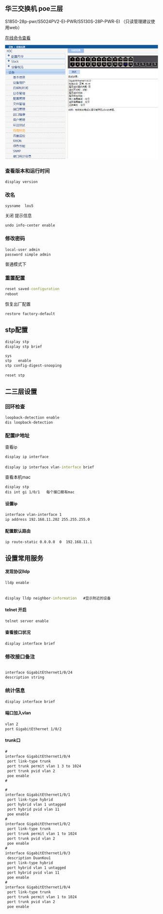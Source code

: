  



## 华三交换机   poe三层

S1850-28p-pwr/S5024PV2-EI-PWR/S5130S-28P-PWR-EI  （只读管理建议使用web）

[在线命令查看](https://www.h3c.com/cn/BizPortal/QueryCli/cn_index.aspx)

![](./imgs/poe交换机线缆检查.png)



### 查看版本和运行时间

```
display version
```

### 改名

```
sysname  lou5
```

关闭 提示信息

```
undo info-center enable
```

### 修改密码

```
local-user admin
password simple admin
```



普通模式下

### 重置配置

```cmd
reset saved-configuration
reboot
```

恢复出厂配置

```
restore factory-default
```



## stp配置



```
display stp
display stp brief
```

```
sys
stp   enable
stp config-digest-snooping

reset stp 
```







## 二三层设置



### 回环检查

```
loopback-detection enable
dis loopback-detection

```



### 配置IP地址

查看ip

```cmd
display ip interface

display ip interface vlan-interface brief
```

查看本机mac

```
display stp
dis int gi 1/0/1   每个接口都有mac
```

 



#### 设置ip

```
interface vlan-interface 1
ip address 192.168.11.202 255.255.255.0

```

#### 配置默认路由

```
ip route-static 0.0.0.0  0  192.168.11.1
```



## 设置常用服务

#### 发现协议lldp 

```cmd
lldp enable


display lldp neighbor-information   #显示附近的设备
```





#### telnet 开启

```
telnet server enable
```



#### 查看接口状况

```
display interface brief
```

### 修改接口备注

```

interface GigabitEthernet1/0/24
description string 
```



### 统计信息

```
display interface brief
```



#### 端口加入vlan

```
vlan 2
port GigabitEthernet 1/0/2

```



#### trunk口

```
#
interface GigabitEthernet1/0/4
 port link-type trunk
 port trunk permit vlan 1 3 to 1024
 port trunk pvid vlan 2
 poe enable
#

```



```
#
interface GigabitEthernet1/0/1
 port link-type hybrid
 port hybrid vlan 1 untagged
 port hybrid pvid vlan 11
 poe enable
#
interface GigabitEthernet1/0/2
 port link-type trunk
 port trunk permit vlan 1 to 1024
 port trunk pvid vlan 2
 poe enable
#
interface GigabitEthernet1/0/3
 description DuanKou1
 port link-type hybrid
 port hybrid vlan 1 untagged
 port hybrid pvid vlan 11
 poe enable
#
interface GigabitEthernet1/0/4
 port link-type trunk
 port trunk permit vlan 1 to 1024
 port trunk pvid vlan 2
 poe enable


```

